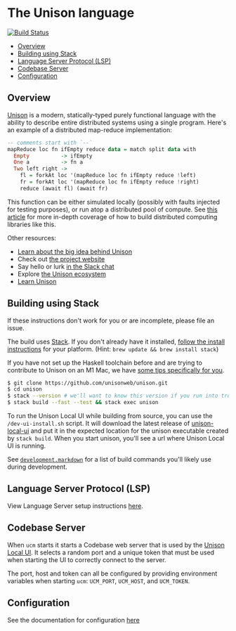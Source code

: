 The Unison language
===================

[![Build Status](https://travis-ci.org/unisonweb/unison.svg?branch=master)](https://travis-ci.org/unisonweb/unison)

* [Overview](#overview)
* [Building using Stack](#building-using-stack)
* [Language Server Protocol (LSP)](docs/language-server.markdown)
* [Codebase Server](#codebase-server)
* [Configuration](./docs/configuration.md)

Overview
--------

[Unison](https://unisonweb.org) is a modern, statically-typed purely functional language with the ability to describe entire distributed systems using a single program. Here's an example of a distributed map-reduce implementation:

```Haskell
-- comments start with `--`
mapReduce loc fn ifEmpty reduce data = match split data with
  Empty          -> ifEmpty
  One a          -> fn a
  Two left right ->
    fl = forkAt loc '(mapReduce loc fn ifEmpty reduce !left)
    fr = forkAt loc '(mapReduce loc fn ifEmpty reduce !right)
    reduce (await fl) (await fr)
```

This function can be either simulated locally (possibly with faults injected for testing purposes), or run atop a distributed pool of compute. See [this article](https://www.unison-lang.org/articles/distributed-datasets/) for more in-depth coverage of how to build distributed computing libraries like this.

Other resources:

* [Learn about the big idea behind Unison](https://www.unison-lang.org/learn/the-big-idea/)
* Check out [the project website](https://unison-lang.org)
* Say hello or lurk [in the Slack chat](https://unison-lang.org/slack)
* Explore [the Unison ecosystem](https://share.unison-lang.org/)
* [Learn Unison](https://www.unison-lang.org/learn/)

Building using Stack
--------------------

If these instructions don't work for you or are incomplete, please file an issue.

The build uses [Stack](http://docs.haskellstack.org/). If you don't already have it installed, [follow the install instructions](http://docs.haskellstack.org/en/stable/README.html#how-to-install) for your platform.  (Hint: `brew update && brew install stack`)

If you have not set up the Haskell toolchain before and are trying to contribute to Unison on an M1 Mac, we have [some tips specifically for you](docs/m1-mac-setup-tips.markdown/new).

```sh
$ git clone https://github.com/unisonweb/unison.git
$ cd unison
$ stack --version # we'll want to know this version if you run into trouble
$ stack build --fast --test && stack exec unison
```

To run the Unison Local UI while building from source, you can use the `/dev-ui-install.sh` script. It will download the latest release of [unison-local-ui](https://github.com/unisonweb/unison-local-ui) and put it in the expected location for the unison executable created by `stack build`. When you start unison, you'll see a url where Unison Local UI is running.

See [`development.markdown`](development.markdown) for a list of build commands you'll likely use during development.

Language Server Protocol (LSP)
------------------------------

View Language Server setup instructions [here](docs/language-server.markdown).

Codebase Server
---------------

When `ucm` starts it starts a Codebase web server that is used by the
[Unison Local UI](https://github.com/unisonweb/unison-local-ui). It selects a random
port and a unique token that must be used when starting the UI to correctly
connect to the server.

The port, host and token can all be configured by providing environment
variables when starting `ucm`: `UCM_PORT`, `UCM_HOST`, and `UCM_TOKEN`.

Configuration
-------------

See the documentation for configuration [here](docs/configuration.md)
